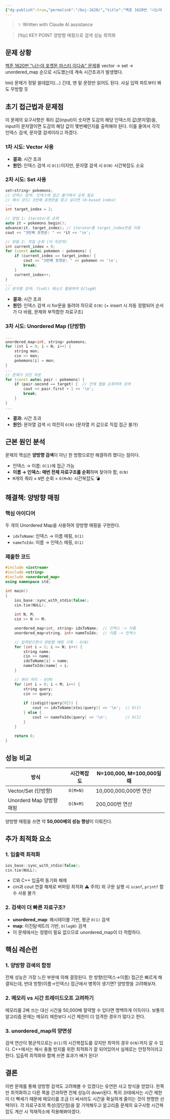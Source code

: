 ```yaml
---
{"dg-publish":true,"permalink":"/boj-1620/","title":"백준 1620번 '나는야 포켓몬 마스터 이다솜' 시간초과 해결기","tags":["백준문풀","시간초과","트러블슈팅","unorderd_map"],"noteIcon":"1","created":"2025-06-29T00:20:08.050+09:00","updated":"2025-07-18T16:07:20.210+09:00"}
---
```



> ✨ Written with Claude AI assistance

> [!tip] KEY POINT
> 양방향 매핑으로 검색 성능 최적화
> 

## 문제 상황

[백준 1620번 "나는야 포켓몬 마스터 이다솜" 문제](https://www.acmicpc.net/problem/1620)를 vector → set → unordered_map 순으로 시도했는데 계속 시간초과가 발생했다.

tmi) 문제가 정말 쓸데없이(...) 긴데, 맨 밑 문장만 읽어도 된다. 사실 입력 파트부터 봐도 무방할 듯

## 초기 접근법과 문제점

이 문제의 요구사항은 쿼리 값(input)이 숫자면 도감의 해당 인덱스의 값(문자열)을,
input이 문자열이면 도감의 해당 값이 몇번째인지를 출력해야 된다.
이를 줄여서 각각 인덱스 검색, 문자열 검색이라고 하겠다.

### 1차 시도: Vector 사용

- **결과:** 시간 초과
- **원인:** 인덱스 검색 시 `O(1)`이지만, 문자열 검색 시 `O(N)` 시간복잡도 소요

### 2차 시도: Set 사용

```cpp
set<string> pokemons;
// 인덱스 검색: 인덱스에 접근 불가해서 순회 필요
// 예시 코드) 3번째 포켓몬을 찾고 싶다면 (0-based index) 
...
int target_index = 2; 

// 방법 1: iterator로 순회 
auto it = pokemons.begin(); 
advance(it, target_index); // iterator를 target_index만큼 이동
cout << "3번째 포켓몬: " << *it << '\n'; 

// 방법 2: 직접 순회 (더 직관적) 
int current_index = 0; 
for (const auto& pokemon : pokemons) { 
	if (current_index == target_index) { 
		cout << "3번째 포켓몬: " << pokemon << '\n'; 
		break; 
	} 
	current_index++; 
}
...
// 문자열 검색: find() 메소드 활용하여 O(logN)
```

- **결과:** 시간 초과
- **원인:** 인덱스 검색 시 for문을 돌려야 하므로 `O(N)` (+ insert 시 자동 정렬되어 순서가 다 바뀜, 문제와 부적합한 자료구조)

### 3차 시도: Unordered Map (단방향)

```cpp
...
unordered_map<int, string> pokemons;
for (int i = 0; i < N; i++) {
    string mon;
    cin >> mon;
    pokemons[i] = mon;
}
...
// 문제가 있던 부분
for (const auto& pair : pokemons) {
    if (pair.second == target) {  // 전체 맵을 순회하며 검색
        cout << pair.first + 1 << '\n';
        break;
    }
}
...
```

- **결과:** 시간 초과
- **원인:** 문자열 검색 시 여전히 `O(N)` (문자열 키 값으로 직접 접근 불가)

## 근본 원인 분석

문제의 핵심은 **양방향 검색**이 아닌 한 방향으로만 해결하려 했다는 점이다.

- 인덱스 → 이름: `O(1)`에 접근 가능
- **이름 → 인덱스: 매번 전체 자료구조를 순회**하며 찾아야 함, `O(N)`
- `M`개의 쿼리 × `N`번 순회 = `O(M×N)` 시간복잡도 💣

## 해결책: 양방향 매핑

### 핵심 아이디어

두 개의 Unordered Map을 사용하여 양방향 매핑을 구현한다.

- `idxToName`: 인덱스 → 이름 매핑, `O(1)`
- `nameToIdx`: 이름 → 인덱스 매핑, `O(1)`

### 제출한 코드

```cpp
#include <iostream>
#include <string>
#include <unordered_map>
using namespace std;

int main()
{
    ios_base::sync_with_stdio(false);
    cin.tie(NULL);
    
    int N, M;
    cin >> N >> M;

    unordered_map<int, string> idxToName;  // 인덱스 -> 이름
    unordered_map<string, int> nameToIdx;  // 이름 -> 인덱스

    // 입력받으면서 양방향 매핑 구축 - O(N)
    for (int i = 1; i <= N; i++) {
        string name;
        cin >> name;
        idxToName[i] = name;
        nameToIdx[name] = i;
    }

    // 쿼리 처리 - O(M)
    for (int i = 0; i < M; i++) {
        string query;
        cin >> query;
        
        if (isdigit(query[0])) {
            cout << idxToName[stoi(query)] << '\n';  // O(1)
        } else {
            cout << nameToIdx[query] << '\n';        // O(1)
        }
    }
    
    return 0;
}
```
## 성능 비교

| 방식                  | 시간복잡도    | N=100,000, M=100,000일 때 |
| ------------------- | -------- | ----------------------- |
| Vector/Set (단방향)    | `O(M×N)` | 10,000,000,000번 연산      |
| Unorderd Map 양방향 매핑 | `O(N+M)` | 200,000번 연산             |

양방향 매핑을 쓰면 약 **50,000배의 성능 향상**이 이뤄진다.

## 추가 최적화 요소

### 1. 입출력 최적화

```cpp
ios_base::sync_with_stdio(false);
cin.tie(NULL);
```

- C와 C++ 입출력 동기화 해제
- cin과 cout 연결 해제로 버퍼링 최적화
⚠️ 주의) 위 구문 실행 시 `scanf`, `printf` 함수 사용 불가

### 2. 검색이 더 빠른 자료구조?

- **unordered_map**: 해시테이블 기반, 평균 `O(1)` 검색
- **map**: 이진탐색트리 기반, `O(logN)` 검색
- 이 문제에서는 정렬이 필요 없으므로 unordered_map이 더 적합하다.

## 핵심 레슨런

### 1. 양방향 검색의 함정

전체 성능은 가장 느린 부분에 의해 결정된다.
한 방향(인덱스→이름) 접근은 빠르게 해결되는데, 반대 방향(이름→인덱스) 접근에서 병목이 생기면? 양방향을 고려해보자.

### 2. 메모리 vs 시간 트레이드오프 고려하기

메모리를 2배 쓰는 대신 시간을 50,000배 절약할 수 있다면 명백하게 이득이다. 
보통의 알고리즘 문제는 메모리 제한보다 시간 제한이 더 엄격한 경우가 많다고 한다.

### 3. unordered_map의 양면성

검색 연산이 평균적으로는 `O(1)`의 시간복잡도를 갖지만 최악의 경우 `O(N)`까지 갈 수 있다.
C++에서는 해시 충돌 방지를 위한 최적화가 잘 되어있어서 실제로는 안정적이라고 한다.
입출력 최적화와 함께 쓰면 효과가 배가 된다!

## 결론

이번 문제를 통해 양방향 검색도 고려해볼 수 있겠다는 유연한 사고 방식을 얻었다. 한쪽만 최적화하고 다른 쪽을 간과하면 전체 성능이 down된다.
특히 코테에서는 시간 제한이 더 빡세기 때문에 메모리를 조금 더 써서라도 시간을 확실하게 줄이는 것이 현명한 선택이다.
각 자료구조의 특성(장단점)을 잘 기억해두고 알고리즘 문제의 요구사항 시간복잡도 계산 시 적재적소에 적용해봐야겠다.